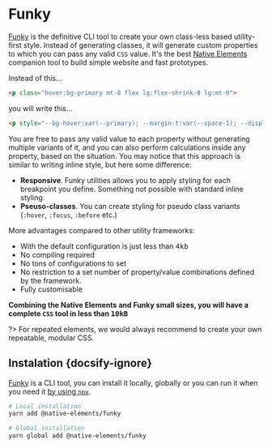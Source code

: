 # Funky

[Funky](https://www.npmjs.org/package/@native-elements/funky ':target=_blank') is the definitive CLI tool to create your own class-less based utility-first style. Instead of generating classes, it will generate custom properties to which you can pass any valid `CSS` value. It's the best [Native Elements](/) companion tool to build simple website and fast prototypes.

Instead of this...

```html
<p class="hover:bg-primary mt-8 flex lg:flex-shrink-0 lg:mt-0">
```

you will write this...

```html
<p style="--bg-hover:var(--primary); --margin-t:var(--space-1); --display:flex; --flex-s-lg:0; --margin-t-lg:0;">
```

You are free to pass any valid value to each property without generating multiple variants of it, and you can also perform calculations inside any property, based on the situation. You may notice that this approach is similar to writing inline style, but here some difference:

- **Responsive**. Funky utilities allows you to apply styling for each breakpoint you define. Something not possible with standard inline styling.
- **Pseuso-classes**. You can create styling for pseudo class variants (`:hover`, `:focus`, `:before` etc.)

More advantages compared to other utility frameworks:

- With the default configuration is just less than <kbd>4kb</kbd>
- No compiling required
- No tons of configurations to set
- No restriction to a set number of property/value combinations defined by the framework.
- Fully customisable

**Combining the Native Elements and Funky small sizes, you will have a complete `CSS` tool in less than <kbd>10kB</kbd>**

?> For repeated elements, we would always recommend to create your own repeatable, modular CSS.

## Instalation {docsify-ignore}

[Funky](https://www.npmjs.org/package/@native-elements/funky ':target=_blank') is a CLI tool, you can install it locally, globally or you can run it when you need it [by using `npx`](docs/funky/usage).

```bash
# Local installation
yarn add @native-elements/funky

# Global installation
yarn global add @native-elements/funky
```
